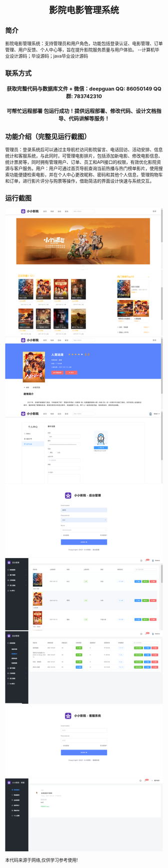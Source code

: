 <p><h1 align="center">影院电影管理系统</h1></p>

## 简介
影院电影管理系统：支持管理员和用户角色，功能包括登录认证、电影管理、订单管理、用户反馈、个人中心等，旨在提升影院服务质量与用户体验。    --计算机毕业设计源码；毕设源码；java毕业设计源码


## 联系方式
<p><h3 align="center">获取完整代码与数据库文件 + 微信：deepguan QQ: 86050149 QQ群: 783742310</h3></p>
<p><h3 align="center">可帮忙远程部署 包运行成功！提供远程部署、修改代码、设计文档指导、代码讲解等服务！</h3></p>

## 功能介绍（完整见运行截图）
管理员：登录系统后可以通过主导航栏访问影院留言、电话回访、活动安排、信息统计和客服系统，与此同时，可管理电影排片，包括添加新电影、修改电影信息、统计票房等，同时拥有管理用户、订单、员工和API接口的权限，有效优化影院资源与客户服务。用户：用户可通过首页导航查询当前热播与热门榜单影片，使用搜索功能便捷检索电影，并在个人中心更改昵称、密码和其他个人信息，管理购物车和订单，进行影片评分与购票等操作，借助简洁的界面设计快速与系统交互。


## 运行截图
![](imgs/588112-20221009132312604-756323969.png)
![](imgs/588112-20221009132321837-754737937.png)
![](imgs/588112-20221009132336392-1858459614.png)
![](imgs/588112-20221009132342161-1845994995.png)
![](imgs/588112-20221009132346729-1889510174.png)
![](imgs/588112-20221009132350690-1898403601.png)
![](imgs/588112-20221009132356239-113771475.png)
![](imgs/588112-20221009132400231-538454899.png)
![](imgs/588112-20221009132405156-1041260099.png)

<p>本代码来源于网络,仅供学习参考使用!</p>
